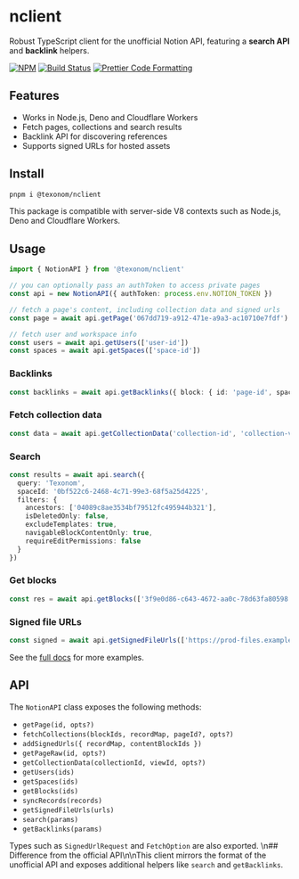 # nclient

Robust TypeScript client for the unofficial Notion API, featuring a **search API** and **backlink** helpers.

[![NPM](https://img.shields.io/npm/v/@texonom/nclient.svg)](https://www.npmjs.com/package/@texonom/nclient) [![Build Status](https://github.com/texonom/notion-node/actions/workflows/test.yml/badge.svg)](https://github.com/texonom/notion-node/actions/workflows/test.yml) [![Prettier Code Formatting](https://img.shields.io/badge/code_style-prettier-brightgreen.svg)](https://prettier.io)

## Features

- Works in Node.js, Deno and Cloudflare Workers
- Fetch pages, collections and search results
- Backlink API for discovering references
- Supports signed URLs for hosted assets

## Install

```bash
pnpm i @texonom/nclient
```

This package is compatible with server-side V8 contexts such as Node.js, Deno and Cloudflare Workers.

## Usage

```ts
import { NotionAPI } from '@texonom/nclient'

// you can optionally pass an authToken to access private pages
const api = new NotionAPI({ authToken: process.env.NOTION_TOKEN })

// fetch a page's content, including collection data and signed urls
const page = await api.getPage('067dd719-a912-471e-a9a3-ac10710e7fdf')
```

```ts
// fetch user and workspace info
const users = await api.getUsers(['user-id'])
const spaces = await api.getSpaces(['space-id'])
```

### Backlinks

```ts
const backlinks = await api.getBacklinks({ block: { id: 'page-id', spaceId: 'space-id' } })
```

### Fetch collection data

```ts
const data = await api.getCollectionData('collection-id', 'collection-view-id')
```

### Search

```ts
const results = await api.search({
  query: 'Texonom',
  spaceId: '0bf522c6-2468-4c71-99e3-68f5a25d4225',
  filters: {
    ancestors: ['04089c8ae3534bf79512fc495944b321'],
    isDeletedOnly: false,
    excludeTemplates: true,
    navigableBlockContentOnly: true,
    requireEditPermissions: false
  }
})
```

### Get blocks

```ts
const res = await api.getBlocks(['3f9e0d86-c643-4672-aa0c-78d63fa80598'])
```

### Signed file URLs

```ts
const signed = await api.getSignedFileUrls(['https://prod-files.example/notion.png'])
```

See the [full docs](https://github.com/texonom/notion-node) for more examples.

## API

The `NotionAPI` class exposes the following methods:

- `getPage(id, opts?)`
- `fetchCollections(blockIds, recordMap, pageId?, opts?)`
- `addSignedUrls({ recordMap, contentBlockIds })`
- `getPageRaw(id, opts?)`
- `getCollectionData(collectionId, viewId, opts?)`
- `getUsers(ids)`
- `getSpaces(ids)`
- `getBlocks(ids)`
- `syncRecords(records)`
- `getSignedFileUrls(urls)`
- `search(params)`
- `getBacklinks(params)`

Types such as `SignedUrlRequest` and `FetchOption` are also exported.
\n## Difference from the official API\n\nThis client mirrors the format of the unofficial API and exposes additional helpers like `search` and `getBacklinks`.

